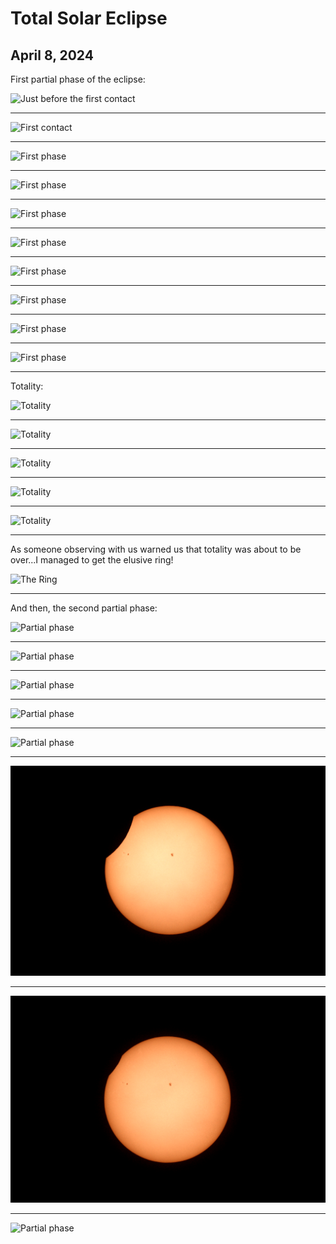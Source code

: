 # Total Solar Eclipse

## April 8, 2024

First partial phase of the eclipse:

![Just before the first contact](./2024/c1_0131.png)

---

![First contact](./2024/c1_0132.png)

---

![First phase](./2024/c1_0142.png)

---
![First phase](./2024/c1_0164.png)

---

![First phase](./2024/c1_0182.png)

---

![First phase](./2024/c1_0200.png)

---

![First phase](./2024/c1_0213.png)

---

![First phase](./2024/c1_0236.png)

---

![First phase](./2024/c1_0245.png)

---

![First phase](./2024/c1_0249.png)

---

Totality:

![Totality](./2024/c2_0251_04.png)

---

![Totality](./2024/c2_0254_03.png)

---

![Totality](./2024/c2_0256_02.png)

---

![Totality](./2024/c2_0261_01.png)

---

![Totality](./2024/c2_0261_02.png)

---

As someone observing with us warned us that totality was about to be over...I managed to get the elusive ring!

![The Ring](./2024/ring_0262_04.png)

---

And then, the second partial phase:

![Partial phase](./2024/c3_0263.png)

---

![Partial phase](./2024/c3_0292.png)

---

![Partial phase](./2024/c3_0331.png)

---

![Partial phase](./2024/c3_0348.png)

---

![Partial phase](./2024/c3_0388.png)

---

![Partial phase](./2024/c3_0406.png)

---

![Partial phase](./2024/c3_0424.png)

---

![Partial phase](./2024/c3_0427.png)